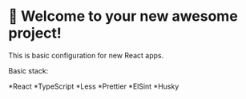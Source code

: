 # 🚀 Welcome to your new awesome project!

This is basic configuration for new React apps.

Basic stack:

*React
*TypeScript
*Less
*Prettier
*ElSint
*Husky